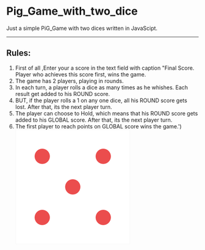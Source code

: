 # Pig_Game_with_two_dice
Just a simple PiG_Game with two dices written in JavaScipt.
 
---
## Rules:
1. First of all ,Enter your a score in the text field with caption "Final Score. Player who achieves this score first, wins the game.
2. The game has 2 players, playing in rounds. 
3. In each turn, a player rolls a dice as many times as he whishes. Each result get added to his ROUND score. 
4. BUT, if the player rolls a 1 on any one dice, all his ROUND score gets lost. After that, its the next player turn.
5. The player can choose to Hold, which means that his ROUND score gets added to his GLOBAL score. After that, its the next player turn.
6. The first player to reach <entered> points on GLOBAL score wins the game.')
![ty](https://github.com/ramvr1256/Pig_Game_with_two_dice/blob/master/dice-5.png?raw=true)
